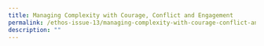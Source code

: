 ```yaml
---
title: Managing Complexity with Courage, Conflict and Engagement
permalink: /ethos-issue-13/managing-complexity-with-courage-conflict-and-engagement/
description: ""
---
```

